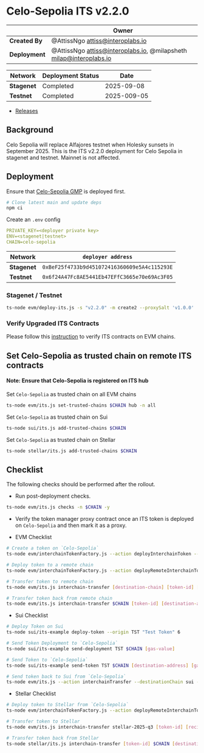 # Celo-Sepolia ITS v2.2.0

|                | **Owner**                                                              |
| -------------- | ---------------------------------------------------------------------- |
| **Created By** | @AttissNgo <attiss@interoplabs.io>                                     |
| **Deployment** | @AttissNgo <attiss@interoplabs.io>, @milapsheth <milap@interoplabs.io> |

| **Network**  | **Deployment Status** | **Date**    |
| ------------ | --------------------- | ----------- |
| **Stagenet** | Completed             | 2025-09-08  |
| **Testnet**  | Completed             | 2025-009-05 |

- [Releases](https://github.com/axelarnetwork/interchain-token-service/releases/tag/v2.2.0)

## Background

Celo Sepolia will replace Alfajores testnet when Holesky sunsets in September 2025. This is the ITS v2.2.0 deployment for Celo Sepolia in stagenet and testnet. Mainnet is not affected.

## Deployment

Ensure that [Celo-Sepolia GMP](releases/evm/2025-09-Celo-Sepolia-GMP-v6.0.6.md) is deployed first.

```bash
# Clone latest main and update deps
npm ci
```

Create an `.env` config

```yaml
PRIVATE_KEY=<deployer private key>
ENV=<stagenet|testnet>
CHAIN=celo-sepolia
```

| Network      | `deployer address`                           |
| ------------ | -------------------------------------------- |
| **Stagenet** | `0xBeF25f4733b9d451072416360609e5A4c115293E` |
| **Testnet**  | `0x6f24A47Fc8AE5441Eb47EFfC3665e70e69Ac3F05` |

### Stagenet / Testnet

```bash
ts-node evm/deploy-its.js -s "v2.2.0" -m create2 --proxySalt 'v1.0.0'
```

### Verify Upgraded ITS Contracts

Please follow this [instruction](https://github.com/axelarnetwork/axelar-contract-deployments/tree/main/evm#contract-verification) to verify ITS contracts on EVM chains.

## Set Celo-Sepolia as trusted chain on remote ITS contracts

#### Note: Ensure that Celo-Sepolia is registered on ITS hub

Set `Celo-Sepolia` as trusted chain on all EVM chains

```bash
ts-node evm/its.js set-trusted-chains $CHAIN hub -n all
```

Set `Celo-Sepolia` as trusted chain on Sui

```bash
ts-node sui/its.js add-trusted-chains $CHAIN
```

Set `Celo-Sepolia` as trusted chain on Stellar

```bash
ts-node stellar/its.js add-trusted-chains $CHAIN
```

## Checklist

The following checks should be performed after the rollout.

- Run post-deployment checks.

```bash
ts-node evm/its.js checks -n $CHAIN -y
```

- Verify the token manager proxy contract once an ITS token is deployed on `Celo-Sepolia` and then mark it as a proxy.

- EVM Checklist

```bash
# Create a token on `Celo-Sepolia`
ts-node evm/interchainTokenFactory.js --action deployInterchainToken --minter [minter-address] --name "test" --symbol "TST" --decimals 6 --initialSupply 10000 --salt "salt1234" -n $CHAIN

# Deploy token to a remote chain
ts-node evm/interchainTokenFactory.js --action deployRemoteInterchainToken --destinationChain [destination-chain] --salt "salt1234" --gasValue [gas-value] -y -n $CHAIN

# Transfer token to remote chain
ts-node evm/its.js interchain-transfer [destination-chain] [token-id] [recipient] 1 --gasValue [gas-value] -n $CHAIN

# Transfer token back from remote chain
ts-node evm/its.js interchain-transfer $CHAIN [token-id] [destination-address] 1 --gasValue [gas-value] -n [destination-chain]
```

- Sui Checklist

```bash
# Deploy Token on Sui
ts-node sui/its-example deploy-token --origin TST "Test Token" 6

# Send Token Deployment to `Celo-Sepolia`
ts-node sui/its-example send-deployment TST $CHAIN [gas-value]

# Send Token to `Celo-Sepolia`
ts-node sui/its-example send-token TST $CHAIN [destination-address] [gas-value] 1

# Send token back to Sui from `Celo-Sepolia`
ts-node evm/its.js --action interchainTransfer --destinationChain sui --tokenId [token-id] --destinationAddress [recipient] --amount 1 --gasValue [gas-value] -n $CHAIN
```

- Stellar Checklist

```bash
# Deploy token to Stellar from `Celo-Sepolia`
ts-node evm/interchainTokenFactory.js --action deployRemoteInterchainToken --destinationChain stellar-2025-q3 --salt "salt1234" --gasValue [gas-value] -y -n $CHAIN

# Transfer token to Stellar
ts-node evm/its.js interchain-transfer stellar-2025-q3 [token-id] [recipient] 1 --gasValue [gas-value] -n $CHAIN

# Transfer token back from Stellar
ts-node stellar/its.js interchain-transfer [token-id] $CHAIN [destination-address] 1 --gas-amount [gas-amount]
```
